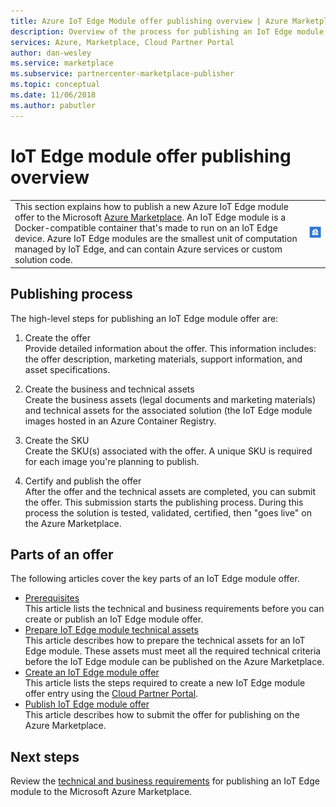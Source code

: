 ```yaml
---
title: Azure IoT Edge Module offer publishing overview | Azure Marketplace
description: Overview of the process for publishing an IoT Edge module offer on Azure Marketplace.
services: Azure, Marketplace, Cloud Partner Portal
author: dan-wesley
ms.service: marketplace
ms.subservice: partnercenter-marketplace-publisher
ms.topic: conceptual
ms.date: 11/06/2018
ms.author: pabutler
---
```


# IoT Edge module offer publishing overview

<table> <tr> <td>This section explains how to publish a new Azure IoT Edge module offer to the Microsoft <a href="https://azuremarketplace.microsoft.com">Azure Marketplace</a>. An IoT Edge module is a Docker-compatible container that's made to run on an IoT Edge device. Azure IoT Edge modules are the smallest unit of computation managed by IoT Edge, and can contain Azure services or custom solution code. </td> <td><img src="./media/iotedge-icon1.png"  alt="Azure IoT Edge module icon" /></td> </tr> </table>

## Publishing process

The high-level steps for publishing an IoT Edge module offer are:

1. Create the offer<br> Provide detailed information about the offer. This information includes:  the offer description, marketing materials, support information, and asset specifications.

2. Create the business and technical assets<br> Create the business assets (legal documents and marketing materials) and technical assets for the associated solution (the IoT Edge module images hosted in an Azure Container Registry.

3. Create the SKU<br> Create the SKU(s) associated with the offer. A unique SKU is required for each image you're planning to publish.

4. Certify and publish the offer <br>After the offer and the technical assets are completed, you can submit the offer. This submission starts the publishing process. During this process the solution is tested, validated, certified, then "goes live" on the Azure Marketplace.

## Parts of an offer

The following articles cover the key parts of an IoT Edge module offer.

- [Prerequisites](./cpp-prerequisites.md) <br>This article lists the technical and business requirements before you can create or publish an IoT Edge module offer.
- [Prepare IoT Edge module technical assets](./cpp-create-technical-assets.md) <br>This article describes how to prepare the technical assets for an IoT Edge module. These assets must meet all the required technical criteria before the IoT Edge module can be published on the Azure Marketplace.
- [Create an IoT Edge module offer](./cpp-create-offer.md) <br>This article lists the steps required to create a new IoT Edge module offer entry using the [Cloud Partner Portal](https://cloudpartner.azure.com).
- [Publish IoT Edge module offer](./cpp-publish-offer.md)<br> This article describes how to submit the offer for publishing on the Azure Marketplace.

## Next steps

Review the [technical and business requirements](./cpp-prerequisites.md) for publishing an IoT Edge module to the Microsoft Azure Marketplace.
